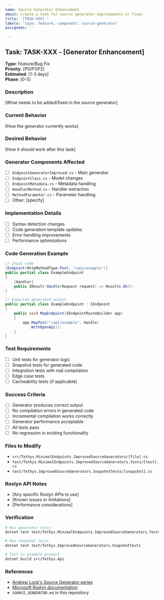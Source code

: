 ```yaml
---
name: Source Generator Enhancement
about: Create a task for source generator improvements or fixes
title: '[TASK-XXX] '
labels: 'type: feature, component: source-generator'
assignees: ''

---
```


## Task: TASK-XXX - [Generator Enhancement]

**Type**: Feature/Bug Fix  
**Priority**: [P0/P1/P2]  
**Estimated**: [1-3 days]  
**Phase**: [0-5]

### Description
[What needs to be added/fixed in the source generator]

### Current Behavior
[How the generator currently works]

### Desired Behavior
[How it should work after this task]

### Generator Components Affected
- [ ] `EndpointGeneratorImproved.cs` - Main generator
- [ ] `EndpointClass.cs` - Model changes
- [ ] `EndpointMetadata.cs` - Metadata handling
- [ ] `HandlerMethod.cs` - Handler extraction
- [ ] `MethodParameter.cs` - Parameter handling
- [ ] Other: [specify]

### Implementation Details
- [ ] Syntax detection changes
- [ ] Code generation template updates
- [ ] Error handling improvements
- [ ] Performance optimizations

### Code Generation Example
```csharp
// Input code
[Endpoint(HttpMethodType.Post, "/api/example")]
public partial class ExampleEndpoint
{
    [Handler]
    public IResult Handle(Request request) => Results.Ok();
}

// Expected generated output
public partial class ExampleEndpoint : IEndpoint
{
    public void MapEndpoint(IEndpointRouteBuilder app)
    {
        app.MapPost("/api/example", Handle)
           .WithOpenApi();
    }
}
```

### Test Requirements
- [ ] Unit tests for generator logic
- [ ] Snapshot tests for generated code
- [ ] Integration tests with real compilation
- [ ] Edge case tests
- [ ] Cacheability tests (if applicable)

### Success Criteria
- [ ] Generator produces correct output
- [ ] No compilation errors in generated code
- [ ] Incremental compilation works correctly
- [ ] Generator performance acceptable
- [ ] All tests pass
- [ ] No regression in existing functionality

### Files to Modify
- `src/Tethys.MinimalEndpoints.ImprovedSourceGenerators/[file].cs`
- `test/Tethys.MinimalEndpoints.ImprovedSourceGenerators.Tests/[test].cs`
- `test/Tethys.ImprovedSourceGenerators.SnapshotTests/[snapshot].cs`

### Roslyn API Notes
- [Any specific Roslyn APIs to use]
- [Known issues or limitations]
- [Performance considerations]

### Verification
```bash
# Run generator tests
dotnet test test/Tethys.MinimalEndpoints.ImprovedSourceGenerators.Tests

# Run snapshot tests
dotnet test test/Tethys.ImprovedSourceGenerators.SnapshotTests

# Test in example project
dotnet build src/Tethys.Api
```

### References
- [Andrew Lock's Source Generator series](https://andrewlock.net/series/creating-a-source-generator/)
- [Microsoft Roslyn documentation](https://docs.microsoft.com/en-us/dotnet/csharp/roslyn-sdk/)
- `SOURCE_GENERATOR.md` in this repository